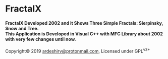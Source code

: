 # FractalX

<h4>FractalX Developed 2002 and it Shows Three Simple Fractals: Sierpinsky, Snow and Tree.<br/>
This Application is Developed in Visual C++ with MFC Library about 2002 with very few changes until now.</h4>
<p>
  Copyright&copy; 2019 <a href="mailto:ardeshirv@protonmail.com" alt="email">ardeshirv@protonmail.com</a>, Licensed under GPL<sup>v3+</sup>
<p/>
